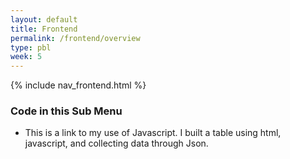 ```yaml
---
layout: default
title: Frontend
permalink: /frontend/overview
type: pbl
week: 5
---
```


{% include nav_frontend.html %}


### Code in this Sub Menu
- This is a link to my use of Javascript. I built a table using html, javascript, and collecting data through Json.
